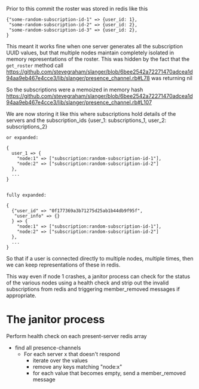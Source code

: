 Prior to this commit the roster was stored in redis like this

    {"some-random-subscription-id-1" => {user_id: 1},
     "some-random-subscription-id-2" => {user_id: 2},
     "some-random-subscription-id-3" => {user_id: 2},
    }

This meant it works fine when one server generates all the subscription
UUID values, but that multiple nodes maintain completely isolated
in memory representations of the roster. This was hidden by the fact
that the
`get_roster` method call
https://github.com/stevegraham/slanger/blob/6bee2542a72271470adcea1d94aa9eb467e4cce3/lib/slanger/presence_channel.rb#L78
 was returning nil

So the subscriptions were a memoized in memory hash
 https://github.com/stevegraham/slanger/blob/6bee2542a72271470adcea1d94aa9eb467e4cce3/lib/slanger/presence_channel.rb#L107

We are now storing it like this where subscriptions hold details of the servers and the subscription_ids
    {user_1: subscriptions_1, user_2: subscriptions_2}

    or expanded:

    {
      user_1 => {
        "node:1" => ["subscription:random-subscription-id-1"],
        "node:2" => ["subscription:random-subscription-id-2"]
      },
      ...
    }


    fully expanded:

    {
      {"user_id" => "0f177369a3b71275d25ab1b44db9f95f",
       "user_info" => {}
      } => {
        "node:1" => ["subscription:random-subscription-id-1"],
        "node:2" => ["subscription:random-subscription-id-2"]
      },
      ...
    }


So that if a user is connected directly to multiple nodes, multiple times,
then we can keep representations of these in redis.

This way even if node 1 crashes, a janitor process can check for the status of the
various nodes using a health check and strip out the invalid subscriptions 
from redis and triggering member_removed messages if appropriate.


The janitor process
===================

Perform health check on each present-server redis array
* find all presence-channels
  * For each server x that doesn't respond
    * iterate over the values 
    * remove any keys matching "node:x"
    * for each value that becomes empty, send a member_removed message



